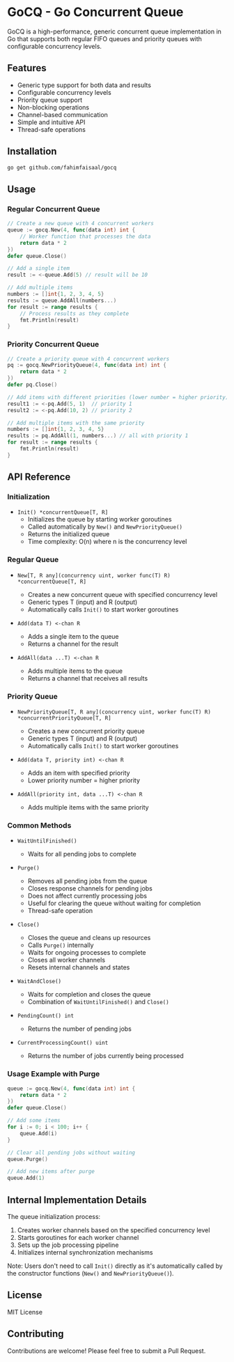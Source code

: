 # GoCQ - Go Concurrent Queue

GoCQ is a high-performance, generic concurrent queue implementation in Go that supports both regular FIFO queues and priority queues with configurable concurrency levels.

## Features

- Generic type support for both data and results
- Configurable concurrency levels
- Priority queue support
- Non-blocking operations
- Channel-based communication
- Simple and intuitive API
- Thread-safe operations

## Installation

```bash
go get github.com/fahimfaisaal/gocq
```

## Usage

### Regular Concurrent Queue

```go
// Create a new queue with 4 concurrent workers
queue := gocq.New(4, func(data int) int {
    // Worker function that processes the data
    return data * 2
})
defer queue.Close()

// Add a single item
result := <-queue.Add(5) // result will be 10

// Add multiple items
numbers := []int{1, 2, 3, 4, 5}
results := queue.AddAll(numbers...)
for result := range results {
    // Process results as they complete
    fmt.Println(result)
}
```

### Priority Concurrent Queue

```go
// Create a priority queue with 4 concurrent workers
pq := gocq.NewPriorityQueue(4, func(data int) int {
    return data * 2
})
defer pq.Close()

// Add items with different priorities (lower number = higher priority)
result1 := <-pq.Add(5, 1)  // priority 1
result2 := <-pq.Add(10, 2) // priority 2

// Add multiple items with the same priority
numbers := []int{1, 2, 3, 4, 5}
results := pq.AddAll(1, numbers...) // all with priority 1
for result := range results {
    fmt.Println(result)
}
```

## API Reference

### Initialization

- `Init() *concurrentQueue[T, R]`
  - Initializes the queue by starting worker goroutines
  - Called automatically by `New()` and `NewPriorityQueue()`
  - Returns the initialized queue
  - Time complexity: O(n) where n is the concurrency level

### Regular Queue

- `New[T, R any](concurrency uint, worker func(T) R) *concurrentQueue[T, R]`

  - Creates a new concurrent queue with specified concurrency level
  - Generic types T (input) and R (output)
  - Automatically calls `Init()` to start worker goroutines

- `Add(data T) <-chan R`

  - Adds a single item to the queue
  - Returns a channel for the result

- `AddAll(data ...T) <-chan R`
  - Adds multiple items to the queue
  - Returns a channel that receives all results

### Priority Queue

- `NewPriorityQueue[T, R any](concurrency uint, worker func(T) R) *concurrentPriorityQueue[T, R]`

  - Creates a new concurrent priority queue
  - Generic types T (input) and R (output)
  - Automatically calls `Init()` to start worker goroutines

- `Add(data T, priority int) <-chan R`

  - Adds an item with specified priority
  - Lower priority number = higher priority

- `AddAll(priority int, data ...T) <-chan R`
  - Adds multiple items with the same priority

### Common Methods

- `WaitUntilFinished()`

  - Waits for all pending jobs to complete

- `Purge()`

  - Removes all pending jobs from the queue
  - Closes response channels for pending jobs
  - Does not affect currently processing jobs
  - Useful for clearing the queue without waiting for completion
  - Thread-safe operation

- `Close()`

  - Closes the queue and cleans up resources
  - Calls `Purge()` internally
  - Waits for ongoing processes to complete
  - Closes all worker channels
  - Resets internal channels and states

- `WaitAndClose()`

  - Waits for completion and closes the queue
  - Combination of `WaitUntilFinished()` and `Close()`

- `PendingCount() int`

  - Returns the number of pending jobs

- `CurrentProcessingCount() uint`
  - Returns the number of jobs currently being processed

### Usage Example with Purge

```go
queue := gocq.New(4, func(data int) int {
    return data * 2
})
defer queue.Close()

// Add some items
for i := 0; i < 100; i++ {
    queue.Add(i)
}

// Clear all pending jobs without waiting
queue.Purge()

// Add new items after purge
queue.Add(1)
```

## Internal Implementation Details

The queue initialization process:

1. Creates worker channels based on the specified concurrency level
2. Starts goroutines for each worker channel
3. Sets up the job processing pipeline
4. Initializes internal synchronization mechanisms

Note: Users don't need to call `Init()` directly as it's automatically called by the constructor functions (`New()` and `NewPriorityQueue()`).

## License

MIT License

## Contributing

Contributions are welcome! Please feel free to submit a Pull Request.
